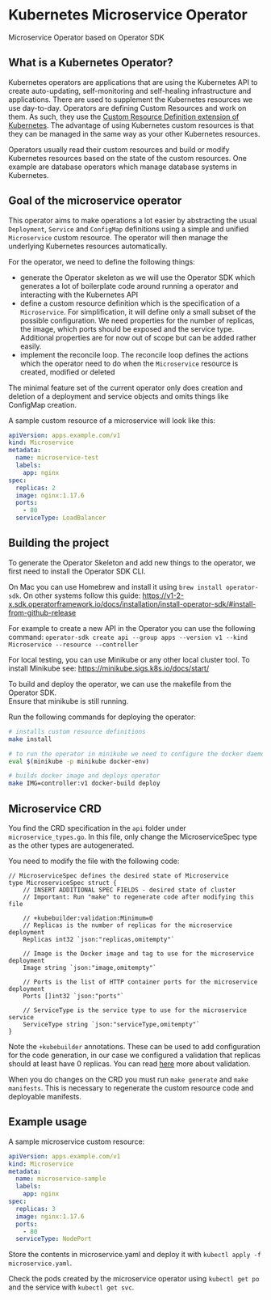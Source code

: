 # Kubernetes Microservice Operator
Microservice Operator based on Operator SDK

## What is a Kubernetes Operator?
Kubernetes operators are applications that are using the Kubernetes API to create auto-updating, self-monitoring and self-healing infrastructure and applications. There are used to supplement the Kubernetes resources we use day-to-day. Operators are defining Custom Resources and work on them. As such, they use the [Custom Resource Definition extension of Kubernetes](https://kubernetes.io/docs/concepts/extend-kubernetes/api-extension/custom-resources/). The advantage of using Kubernetes custom resources is that they can be managed in the same way as your other Kubernetes resources.

Operators usually read their custom resources and build or modify Kubernetes resources based on the state of the custom resources. One example are database operators which manage database systems in Kubernetes. 

## Goal of the microservice operator

This operator aims to make operations a lot easier by abstracting the usual
`Deployment`, `Service` and `ConfigMap` definitions using a simple and unified
`Microservice` custom resource. The operator will then manage the underlying
Kubernetes resources automatically.

For the operator, we need to define the following things:
- generate the Operator skeleton as we will use the Operator SDK which generates a lot of boilerplate code around running a operator and interacting with the Kubernetes API 
- define a custom resource definition which is the specification of a `Microservice`. For simplification, it will define only a small subset of the possible configuration. We need properties for the number of replicas, the image, which ports should be exposed and the service type. Additional properties are for now out of scope but can be added rather easily.
- implement the reconcile loop. The reconcile loop defines the actions which the operator need to do when the `Microservice` resource is created, modified or deleted 

The minimal feature set of the current operator only does creation and
deletion of a deployment and service objects and omits things like ConfigMap creation.

A sample custom resource of a microservice will look like this:
```yaml
apiVersion: apps.example.com/v1
kind: Microservice
metadata:
  name: microservice-test
  labels:
    app: nginx
spec:
  replicas: 2
  image: nginx:1.17.6
  ports:
    - 80
  serviceType: LoadBalancer
```

## Building the project

To generate the Operator Skeleton and add new things to the operator, we first need to install the Operator SDK CLI. 

On Mac you can use Homebrew and install it using `brew install operator-sdk`.
On other systems follow this guide: https://v1-2-x.sdk.operatorframework.io/docs/installation/install-operator-sdk/#install-from-github-release

For example to create a new API in the Operator you can use the following command:
`operator-sdk create api --group apps --version v1 --kind Microservice --resource --controller`

For local testing, you can use Minikube or any other local cluster tool.
To install Minikube see: https://minikube.sigs.k8s.io/docs/start/

To build and deploy the operator, we can use the makefile from the Operator SDK.   
Ensure that minikube is still running. 

Run the following commands for deploying the operator:
```bash
# installs custom resource definitions
make install

# to run the operator in minikube we need to configure the docker daemon to use the minikube context
eval $(minikube -p minikube docker-env)

# builds docker image and deploys operator
make IMG=controller:v1 docker-build deploy
```

## Microservice CRD

You find the CRD specification in the `api` folder under `microservice_types.go`. In this file, only change the MicroserviceSpec type as the other types are autogenerated. 

You need to modify the file with the following code:
```golang
// MicroserviceSpec defines the desired state of Microservice
type MicroserviceSpec struct {
	// INSERT ADDITIONAL SPEC FIELDS - desired state of cluster
	// Important: Run "make" to regenerate code after modifying this file

	// +kubebuilder:validation:Minimum=0
	// Replicas is the number of replicas for the microservice deployment
	Replicas int32 `json:"replicas,omitempty"`

	// Image is the Docker image and tag to use for the microservice deployment
	Image string `json:"image,omitempty"`

	// Ports is the list of HTTP container ports for the microservice deployment
	Ports []int32 `json:"ports"`

	// ServiceType is the service type to use for the microservice service
	ServiceType string `json:"serviceType,omitempty"`
}
```

Note the `+kubebuilder` annotations. These can be used to add configuration for the code generation, in our case we configured a validation that replicas should at least have 0 replicas. You can read [here](https://sdk.operatorframework.io/docs/building-operators/golang/references/openapi-validation/) more about validation.

When you do changes on the CRD you must run `make generate` and `make manifests`. This is necessary to regenerate the custom resource code and deployable manifests. 


## Example usage

A sample microservice custom resource:
```yaml
apiVersion: apps.example.com/v1
kind: Microservice
metadata:
  name: microservice-sample
  labels:
    app: nginx
spec:
  replicas: 3
  image: nginx:1.17.6
  ports:
    - 80
  serviceType: NodePort
```
Store the contents in microservice.yaml and deploy it with `kubectl apply -f microservice.yaml`.

Check the pods created by the microservice operator using `kubectl get po` and the service with `kubectl get svc`.